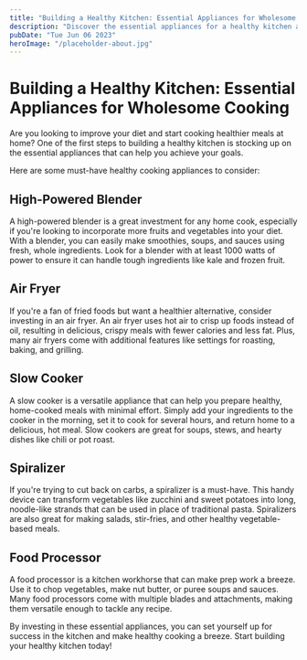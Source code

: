 ```yaml
---
title: "Building a Healthy Kitchen: Essential Appliances for Wholesome Cooking"
description: "Discover the essential appliances for a healthy kitchen and how they can help you cook wholesome meals at home. Read on for recommendations on must-have healthy cooking appliances."
pubDate: "Tue Jun 06 2023"
heroImage: "/placeholder-about.jpg"
---
```


# Building a Healthy Kitchen: Essential Appliances for Wholesome Cooking

Are you looking to improve your diet and start cooking healthier meals at home? One of the first steps to building a healthy kitchen is stocking up on the essential appliances that can help you achieve your goals.

Here are some must-have healthy cooking appliances to consider:

## High-Powered Blender

A high-powered blender is a great investment for any home cook, especially if you&#39;re looking to incorporate more fruits and vegetables into your diet. With a blender, you can easily make smoothies, soups, and sauces using fresh, whole ingredients. Look for a blender with at least 1000 watts of power to ensure it can handle tough ingredients like kale and frozen fruit.

## Air Fryer

If you&#39;re a fan of fried foods but want a healthier alternative, consider investing in an air fryer. An air fryer uses hot air to crisp up foods instead of oil, resulting in delicious, crispy meals with fewer calories and less fat. Plus, many air fryers come with additional features like settings for roasting, baking, and grilling.

## Slow Cooker

A slow cooker is a versatile appliance that can help you prepare healthy, home-cooked meals with minimal effort. Simply add your ingredients to the cooker in the morning, set it to cook for several hours, and return home to a delicious, hot meal. Slow cookers are great for soups, stews, and hearty dishes like chili or pot roast.

## Spiralizer

If you&#39;re trying to cut back on carbs, a spiralizer is a must-have. This handy device can transform vegetables like zucchini and sweet potatoes into long, noodle-like strands that can be used in place of traditional pasta. Spiralizers are also great for making salads, stir-fries, and other healthy vegetable-based meals.

## Food Processor

A food processor is a kitchen workhorse that can make prep work a breeze. Use it to chop vegetables, make nut butter, or puree soups and sauces. Many food processors come with multiple blades and attachments, making them versatile enough to tackle any recipe.

By investing in these essential appliances, you can set yourself up for success in the kitchen and make healthy cooking a breeze. Start building your healthy kitchen today!